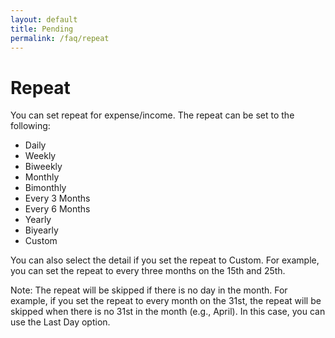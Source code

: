 ```yaml
---
layout: default
title: Pending
permalink: /faq/repeat
---
```


# Repeat

You can set repeat for expense/income. The repeat can be set to the following:

- Daily
- Weekly
- Biweekly
- Monthly
- Bimonthly
- Every 3 Months
- Every 6 Months
- Yearly
- Biyearly
- Custom

You can also select the detail if you set the repeat to Custom. For example, you can set the repeat to every three months on the 15th and 25th.

Note: The repeat will be skipped if there is no day in the month. For example, if you set the repeat to every month on the 31st, the repeat will be skipped when there is no 31st in the month (e.g., April). In this case, you can use the Last Day option.
